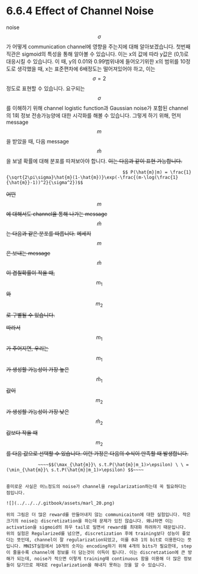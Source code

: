 # 6.6.4 Effect of Channel Noise

noise $$ \sigma$$가 어떻게 communication channel에 영향을 주는지에 대해 알아보겠습니다. 첫번째 직관은 sigmoid의 특성을 통해 알아볼 수 있습니다. 이는 x의 값에 따라 y값은 \(0,1\)로 대응시킬 수 있습니다. 이 때, y의 0.01와 0.99범위내에 들어오기위한 x의 범위를 10정도로 생각했을 때, x는 표준편차에 6배정도는 떨어져있어야 하고, 이는 $$ \sigma = 2$$정도로 표현할 수 있습니다. 요구되는 $$ \sigma$$를 이해하기 위해 channel  logistic function과 Gaussian noise가 포함된 channel의 1회 정보 전송가능양에 대한 시각화를 해볼 수 있습니다. 그렇게 하기 위해, 먼저 message $$m$$을 받았을 때, 다음 message $$\hat{m}$$을 보낼 확률에 대해 분포를 따져보아야 합니다. ~~이는 다음과 같이 표현 가능합니다.~~

                                                $$ P(\hat{m}|m) = \frac{1}{\sqrt{2\pi\sigma}\hat{m}(1-\hat{m})}\exp(-\frac{(m-\log(\frac{1}{\hat{m}}-1))^2}{\sigma^2})$$

~~어떤~~ $$m$$~~에 대해서도 channel을 통해 나가는 message~~ $$ \hat{m}$$~~는 다음과 같은 분포를 따릅니다.~~ ~~메세지~~$$m$$~~은  보내는 message~~ $$\hat{m}$$~~이 겹칠확률이 적을 때,~~ $$m_1$$~~와~~ $$m_2$$~~로 구별될 수 있습니다.~~ 

~~따라서~~ $$m_1$$~~가 주어지면, 우리는~~ $$m_1$$~~가 생성할 가능성이 가장 높은~~ $$\hat{m}_1$$~~값이~~ $$m_2$$~~가 생성할 가능성이 가장 낮은~~ $$ \hat{m}_2$$~~값보다 작을 때~~ $$m_2$$~~를 다음 값으로 선택할 수 있습니다. 이런 가정은 다음의 수식이 만족할 때 발생합니다.~~

                ~~~~$$(\max_{\hat{m}}\ s.t.P(\hat{m}|m_1)>\epsilon) \ \ = (\min_{\hat{m}}\ s.t.P(\hat{m}|m_1)>\epsilon) $$~~~~

~~~~

흥미로운 사실은 어느정도의 noise가 channel을 regularization하는데 꼭 필요하다는 점입니다.

![](../../../.gitbook/assets/marl_20.png)

위의 그림은 더 많은 reward를 만들어내지 않는 communicaiton에 대한 실험입니다. 작은 크기의 noise는 discretization을 하는데 문제가 있진 않습니다. 왜냐하면 이는 activation을 sigmoid의 좌우 tail로 밀면서 reward를 최대화 하려하기 때문입니다. 위의 실험은 Regularized를 넘으면, discretization 후에 training보다 성능이 좋았다는 뜻인데, channel이 잘 regularization되었고, 이를 0과 1의 bit로 이용한다는 뜻입니다. MNIST실험에서 10개의 숫자는 encoding하기 위해 4개의 bits가 필요한데, step이 줄을수록 channel에 정보를 더 담는것이 이득이 됩니다. 이는 discretzation에 큰 방해가 되는데, noise가 적으면 이렇게 training때 continuous 함을 이용해 더 많은 정보들이 담기므로 제대로 regularization을 해내지 못하는 것을 알 수 있습니다. 


